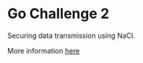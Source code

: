 # Go Challenge 2

Securing data transmission using NaCl.

More information [here](http://golang-challenge.com/go-challenge2/)
